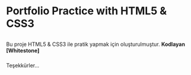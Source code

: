 # Portfolio Practice with HTML5 & CSS3
## 

Bu proje HTML5 &amp; CSS3 ile pratik yapmak için oluşturulmuştur.
<b>Kodlayan [Whitestone]</b>
### 
Teşekkürler...

